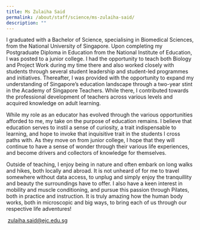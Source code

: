 ```yaml
---
title: Ms Zulaiha Said
permalink: /about/staff/science/ms-zulaiha-said/
description: ""
---
```


I graduated with a Bachelor of Science, specialising in Biomedical Sciences, from the National University of Singapore. Upon completing my Postgraduate Diploma in Education from the National Institute of Education, I was posted to a junior college. I had the opportunity to teach both Biology and Project Work during my time there and also worked closely with students through several student leadership and student-led programmes and initiatives. Thereafter, I was provided with the opportunity to expand my understanding of Singapore’s education landscape through a two-year stint in the Academy of Singapore Teachers. While there, I contributed towards the professional development of teachers across various levels and acquired knowledge on adult learning.

While my role as an educator has evolved through the various opportunities afforded to me, my take on the purpose of education remains. I believe that education serves to instil a sense of curiosity, a trait indispensable to learning, and hope to invoke that inquisitive trait in the students I cross paths with. As they move on from junior college, I hope that they will continue to have a sense of wonder through their various life experiences, and become drivers and collectors of knowledge for themselves.

Outside of teaching, I enjoy being in nature and often embark on long walks and hikes, both locally and abroad. It is not unheard of for me to travel somewhere without data access, to unplug and simply enjoy the tranquillity and beauty the surroundings have to offer. I also have a keen interest in mobility and muscle conditioning, and pursue this passion through Pilates, both in practice and instruction. It is truly amazing how the human body works, both in microscopic and big ways, to bring each of us through our respective life adventures!

 [zulaiha.said@ejc.edu.sg](mailto:zulaiha.said@ejc.edu.sg)